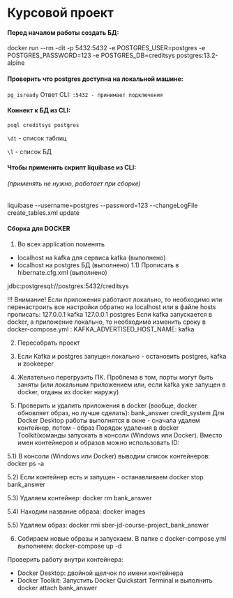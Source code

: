 # Курсовой проект

#### Перед началом работы создать БД:

docker run --rm -dit -p 5432:5432 -e POSTGRES_USER=postgres -e POSTGRES_PASSWORD=123 -e POSTGRES_DB=creditsys postgres:13.2-alpine

#### Проверить что postgres доступна на локальной машине:

`pg_isready`
Ответ CLI:
`:5432 - принимает подключения`

#### Коннект к БД из CLI:

`psql creditsys postgres`

`\dt` - список таблиц

`\l` - список БД

#### Чтобы применить скрипт liquibase из CLI:
###### (применять не нужно, работает при сборке)
liquibase --username=postgres --password=123 --changeLogFile create_tables.xml update



#### Сборка для DOCKER
1) Во всех application поменять 
 - localhost на kafka для сервиса kafka (выполнено)
 - localhost на postgres БД (выполнено)
1.1) Прописать в hibernate.cfg.xml (выполнено)
<property name="hibernate.connection.url">
            jdbc:postgresql://postgres:5432/creditsys
</property>

!!! Внимание!
Если приложения работают локально, то необходимо или перенастроить все настройки обратно 
на localhost или в файле hosts прописать:
127.0.0.1	kafka
127.0.0.1       postgres
Если kafka запускается в docker, а приложение локально, то необходимо изменить сроку в 
docker-compose.yml :
KAFKA_ADVERTISED_HOST_NAME: kafka

2) Пересобрать проект

3) Если Kafka и postgres запущен локально - остановить postgres, kafka и zookeeper

4) Желательно перегрузить ПК. Проблема в том, порты могут быть заняты 
(или локальным приложением или, если kafka уже запущен в docker, отданы из docker наружу)

5) Проверить и удалить приложения в docker (вообще, docker обновляет образ, но лучше сделать):
bank_answer
credit_system
Для Docker Desktop  работы выполнятся в окне - сначала удалем контейнер, потом - образ
Порядок удаления в docker Toolkit(команды запускать в консоли (Windows или Docker).
Вместо имен контейнеров и образов можно использовать ID:

5.1) В консоли (Windows или Docker) выводим список контейнеров:
docker ps -a

5.2) Если контейнер есть и запущен - останавливаем
docker stop bank_answer

5.3) Удаляем контейнер:
docker rm bank_answer

5.4) Находим название образа:
docker images

5.5) Удаляем образ:
docker rmi sber-jd-course-project_bank_answer

6) Собираем новые образы и запускаем. В папке с docker-compose.yml выполняем:
docker-compose up -d

Проверить работу внутри контейнера:
- Docker Desktop: двойной щелчок по имени контейнера
- Docker Toolkit: Запустить Docker Quickstart Terminal и выполнить 
docker attach bank_answer